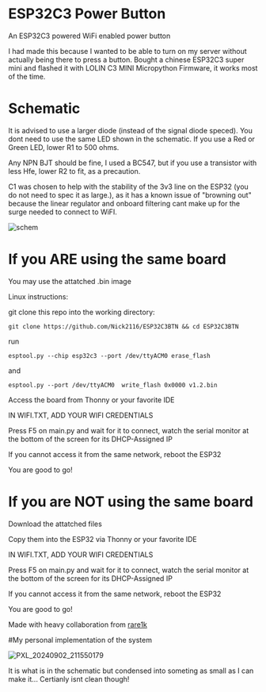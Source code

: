 # ESP32C3 Power Button
An ESP32C3 powered WiFi enabled power button


I had made this because I wanted to be able to turn on my server without actually being there to press a button.
Bought a chinese ESP32C3 super mini and flashed it with LOLIN C3 MINI Micropython Firmware, it works most of the time.


Schematic
=============

It is advised to use a larger diode (instead of the signal diode speced).
You dont need to use the same LED shown in the schematic. If you use a Red or Green LED, lower R1 to 500 ohms.

Any NPN BJT should be fine, I used a BC547, but if you use a transistor with less Hfe, lower R2 to fit, as a precaution.

C1 was chosen to help with the stability of the 3v3 line on the ESP32 (you do not need to spec it as large.), as it has a known issue of "browning out" because the linear regulator and onboard filtering cant make up for the surge needed to connect to WiFI.


![schem](https://github.com/user-attachments/assets/5748f1a6-c608-4a47-901a-20ce588e5fe2)



If you ARE using the same board
===============================
You may use the attatched .bin image

Linux instructions:

git clone this repo into the working directory:

`git clone https://github.com/Nick2116/ESP32C3BTN && cd ESP32C3BTN`

run

`esptool.py --chip esp32c3 --port /dev/ttyACM0 erase_flash`

and

`esptool.py --port /dev/ttyACM0  write_flash 0x0000 v1.2.bin`

Access the board from Thonny or your favorite IDE

IN WIFI.TXT, ADD YOUR WIFI CREDENTIALS

Press F5 on main.py and wait for it to connect, watch the serial monitor at the bottom of the screen for its DHCP-Assigned IP

  If you cannot access it from the same network, reboot the ESP32
  
You are good to go!


If you are NOT using the same board 
====================================


Download the attatched files

Copy them into the ESP32 via Thonny or your favorite IDE

IN WIFI.TXT, ADD YOUR WIFI CREDENTIALS

Press F5 on main.py and wait for it to connect, watch the serial monitor at the bottom of the screen for its DHCP-Assigned IP

  If you cannot access it from the same network, reboot the ESP32
  
You are good to go!


Made with heavy collaboration from [rare1k](https://github.com/uhidontkno) 






#My personal implementation of the system

![PXL_20240902_211550179](https://github.com/user-attachments/assets/5aacc56a-cf30-47df-ad13-6ffab5559cf7)

It is what is in the schematic but condensed into someting as small as I can make it... Certianly isnt clean though!
